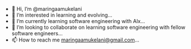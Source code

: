 - 👋 Hi, I’m @maringaamukelani
- 👀 I’m interested in learning and evolving...
- 🌱 I’m currently learning software engineering with Alx...
- 💞️ I’m looking to collaborate on learning software engineering with fellow software engineers...
- 📫 How to reach me maringaamukelani@gmail.com...

<!---
maringaamukelani/maringaamukelani is a ✨ special ✨ repository because its `README.md` (this file) appears on your GitHub profile.
You can click the Preview link to take a look at your changes.
--->
